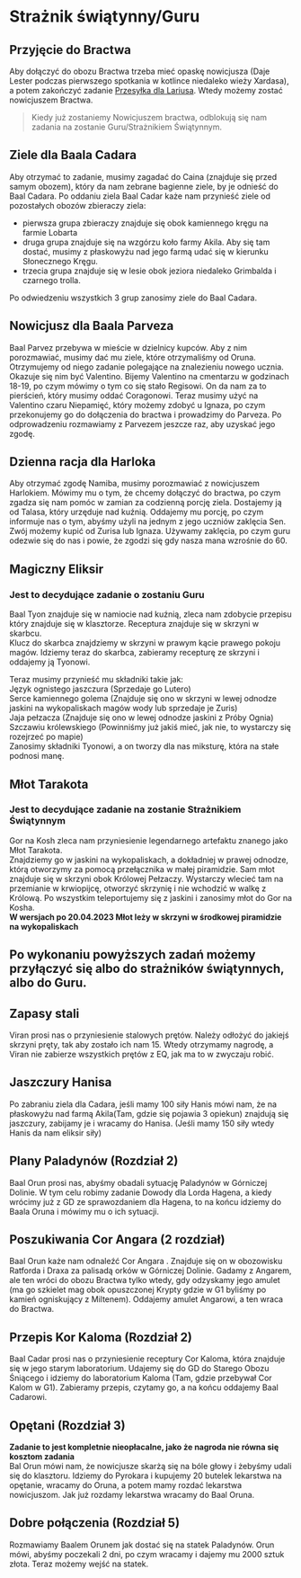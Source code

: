 # Strażnik świątynny/Guru

## Przyjęcie do Bractwa

Aby dołączyć do obozu Bractwa trzeba mieć opaskę nowicjusza (Daje Lester podczas pierwszego spotkania w kotlince niedaleko wieży Xardasa), a potem zakończyć zadanie [Przesyłka dla Lariusa](sekcje/zadania/Rozdzial_I.md?id=przesyłka-dla-lariusa). Wtedy możemy zostać nowicjuszem Bractwa.

> Kiedy już zostaniemy Nowicjuszem bractwa, odblokują się nam zadania na zostanie Guru/Strażnikiem Świątynnym.

## Ziele dla Baala Cadara

Aby otrzymać to zadanie, musimy zagadać do Caina (znajduje się przed samym obozem), który da nam zebrane bagienne ziele, by je odnieść do Baal Cadara. Po oddaniu ziela Baal Cadar każe nam przynieść ziele od pozostałych obozów zbieraczy ziela:

- pierwsza grupa zbieraczy znajduje się obok kamiennego kręgu na farmie Lobarta
- druga grupa znajduje się na wzgórzu koło farmy Akila. Aby się tam dostać, musimy z płaskowyżu nad jego farmą udać się w kierunku Słonecznego Kręgu.
- trzecia grupa znajduje się w lesie obok jeziora niedaleko Grimbalda i czarnego trolla.

Po odwiedzeniu wszystkich 3 grup zanosimy ziele do Baal Cadara.

## Nowicjusz dla Baala Parveza

Baal Parvez przebywa w mieście w dzielnicy kupców. Aby z nim porozmawiać, musimy dać mu ziele, które otrzymaliśmy od Oruna. Otrzymujemy od niego zadanie polegające na znalezieniu nowego ucznia. Okazuje się nim być Valentino. Bijemy Valentino na cmentarzu w godzinach 18-19, po czym mówimy o tym co się stało Regisowi. On da nam za to pierścień, który musimy oddać Coragonowi. Teraz musimy użyć na Valentino czaru Niepamięć, który możemy zdobyć u Ignaza, po czym przekonujemy go do dołączenia do bractwa i prowadzimy do Parveza. Po odprowadzeniu rozmawiamy z Parvezem jeszcze raz, aby uzyskać jego zgodę.

## Dzienna racja dla Harloka

Aby otrzymać zgodę Namiba, musimy porozmawiać z nowicjuszem Harlokiem. Mówimy mu o tym, że chcemy dołączyć do bractwa, po czym zgadza się nam pomóc w zamian za codzienną porcję ziela. Dostajemy ją od Talasa, który urzęduje nad kuźnią. Oddajemy mu porcję, po czym informuje nas o tym, abyśmy użyli na jednym z jego uczniów zaklęcia Sen. Zwój możemy kupić od Zurisa lub Ignaza. Używamy zaklęcia, po czym guru odezwie się do nas i powie, że zgodzi się gdy nasza mana wzrośnie do 60.

## Magiczny Eliksir

### Jest to decydujące zadanie o zostaniu Guru

Baal Tyon znajduje się w namiocie nad kuźnią, zleca nam zdobycie przepisu który znajduje się w klasztorze. Receptura znajduje się w skrzyni w skarbcu.  
Klucz do skarbca znajdziemy w skrzyni w prawym kącie prawego pokoju magów. Idziemy teraz do skarbca, zabieramy recepturę ze skrzyni i oddajemy ją Tyonowi.

Teraz musimy przynieść mu składniki takie jak:  
Język ognistego jaszczura (Sprzedaje go Lutero)  
Serce kamiennego golema (Znajduje się ono w skrzyni w lewej odnodze jaskini na wykopaliskach magów wody lub sprzedaje je Zuris)  
Jaja pełzacza (Znajduje się ono w lewej odnodze jaskini z Próby Ognia)  
Szczawiu królewskiego (Powinniśmy już jakiś mieć, jak nie, to wystarczy się rozejrzeć po mapie)  
Zanosimy składniki Tyonowi, a on tworzy dla nas miksturę, która na stałe podnosi manę.

## Młot Tarakota

### Jest to decydujące zadanie na zostanie Strażnikiem Świątynnym

Gor na Kosh zleca nam przyniesienie legendarnego artefaktu znanego jako Młot Tarakota.  
Znajdziemy go w jaskini na wykopaliskach, a dokładniej w prawej odnodze, którą otworzymy za pomocą przełącznika w małej piramidzie. Sam młot znajduje się w skrzyni obok Królowej Pełzaczy. Wystarczy wlecieć tam na przemianie w krwiopijcę, otworzyć skrzynię i nie wchodzić w walkę z Królową. Po wszystkim teleportujemy się z jaskini i zanosimy młot do Gor na Kosha.  
**W wersjach po 20.04.2023 Młot leży w skrzyni w środkowej piramidzie na wykopaliskach**

## Po wykonaniu powyższych zadań możemy przyłączyć się albo do strażników świątynnych, albo do Guru.

## Zapasy stali

Viran prosi nas o przyniesienie stalowych prętów. Należy odłożyć do jakiejś skrzyni pręty, tak aby zostało ich nam 15. Wtedy otrzymamy nagrodę, a Viran nie zabierze wszystkich prętów z EQ, jak ma to w zwyczaju robić.

## Jaszczury Hanisa

Po zabraniu ziela dla Cadara, jeśli mamy 100 siły Hanis mówi nam, że na płaskowyżu nad farmą Akila(Tam, gdzie się pojawia 3 opiekun) znajdują się jaszczury, zabijamy je i wracamy do Hanisa. (Jeśli mamy 150 siły wtedy Hanis da nam eliksir siły)

## Plany Paladynów (Rozdział 2)

Baal Orun prosi nas, abyśmy obadali sytuację Paladynów w Górniczej Dolinie. W tym celu robimy zadanie Dowody dla Lorda Hagena, a kiedy wrócimy już z GD ze sprawozdaniem dla Hagena, to na końcu idziemy do Baala Oruna i mówimy mu o ich sytuacji.

## Poszukiwania Cor Angara (2 rozdział)

Baal Orun każe nam odnaleźć Cor Angara . Znajduje się on w obozowisku Ratforda i Draxa za palisadą orków w Górniczej Dolinie. Gadamy z Angarem, ale ten wróci do obozu Bractwa tylko wtedy, gdy odzyskamy jego amulet (ma go szkielet mag obok opuszczonej Krypty gdzie w G1 byliśmy po kamień ogniskujący z Miltenem). Oddajemy amulet Angarowi, a ten wraca do Bractwa.

## Przepis Kor Kaloma (Rozdział 2)

Baal Cadar prosi nas o przyniesienie receptury Cor Kaloma, która znajduje się w jego starym laboratorium. Udajemy się do GD do Starego Obozu Śniącego i idziemy do laboratorium Kaloma (Tam, gdzie przebywał Cor Kalom w G1). Zabieramy przepis, czytamy go, a na końcu oddajemy Baal Cadarowi.

## Opętani (Rozdział 3)

**Zadanie to jest kompletnie nieopłacalne, jako że nagroda nie równa się kosztom zadania**  
Bal Orun mówi nam, że nowicjusze skarżą się na bóle głowy i żebyśmy udali się do klasztoru. Idziemy do Pyrokara i kupujemy 20 butelek lekarstwa na opętanie, wracamy do Oruna, a potem mamy rozdać lekarstwa nowicjuszom. Jak już rozdamy lekarstwa wracamy do Baal Oruna.

## Dobre połączenia (Rozdział 5)

Rozmawiamy Baalem Orunem jak dostać się na statek Paladynów. Orun mówi, abyśmy poczekali 2 dni, po czym wracamy i dajemy mu 2000 sztuk złota. Teraz możemy wejść na statek.
